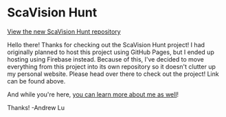 # ScaVision Hunt

[View the new ScaVision Hunt repository](https://github.com/andrewhlu/ScaVision-Hunt)

Hello there! Thanks for checking out the ScaVision Hunt project! I had originally planned to host this project using GitHub Pages, but I ended up hosting using Firebase instead. Because of this, I've decided to move everything from this project into its own repository so it doesn't clutter up my personal website. Please head over there to check out the project! Link can be found above.

And while you're here, [you can learn more about me as well](https://andrewhlu.github.io)!

Thanks!
-Andrew Lu
